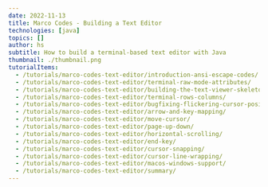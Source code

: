 ```yaml
---
date: 2022-11-13
title: Marco Codes - Building a Text Editor
technologies: [java]
topics: []
author: hs
subtitle: How to build a terminal-based text editor with Java
thumbnail: ./thumbnail.png
tutorialItems:
  - /tutorials/marco-codes-text-editor/introduction-ansi-escape-codes/
  - /tutorials/marco-codes-text-editor/terminal-raw-mode-attributes/
  - /tutorials/marco-codes-text-editor/building-the-text-viewer-skeleton/
  - /tutorials/marco-codes-text-editor/terminal-rows-columns/
  - /tutorials/marco-codes-text-editor/bugfixing-flickering-cursor-positioning/
  - /tutorials/marco-codes-text-editor/arrow-and-key-mapping/
  - /tutorials/marco-codes-text-editor/move-cursor/
  - /tutorials/marco-codes-text-editor/page-up-down/
  - /tutorials/marco-codes-text-editor/horizontal-scrolling/
  - /tutorials/marco-codes-text-editor/end-key/
  - /tutorials/marco-codes-text-editor/cursor-snapping/
  - /tutorials/marco-codes-text-editor/cursor-line-wrapping/
  - /tutorials/marco-codes-text-editor/macos-windows-support/
  - /tutorials/marco-codes-text-editor/summary/
---
```


